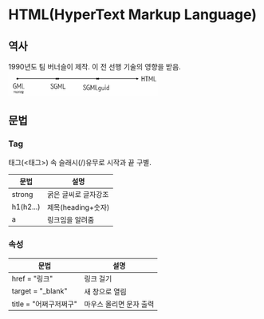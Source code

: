 # HTML(HyperText Markup Language)

## 역사

1990년도 팀 버너슬이 제작. 이 전 선행 기술의 영향을 받음.
<img src="htmlHistory.png" width="300" height="50"></img>

## 문법

### Tag

태그(<태그>) 속 슬래시(/)유무로 시작과 끝 구별.

| 문법      | 설명                 |
| --------- | -------------------- |
| strong    | 굵은 글씨로 글자강조 |
| h1(h2...) | 제목(heading+숫자)   |
| a         | 링크임을 알려줌      |

### 속성

| 문법                   | 설명                    |
| ---------------------- | ----------------------- |
| href = "링크"          | 링크 걸기               |
| target = "\_blank"     | 새 창으로 열림          |
| title = "어쩌구저쩌구" | 마우스 올리면 문자 출력 |
